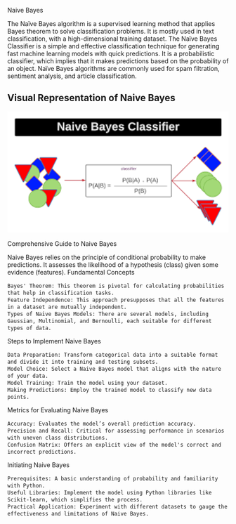 
Naive Bayes

The Naïve Bayes algorithm is a supervised learning method that applies Bayes theorem to solve classification problems. It is mostly used in text classification, with a high-dimensional training dataset.
The Naïve Bayes Classifier is a simple and effective classification technique for generating fast machine learning models with quick predictions. It is a probabilistic classifier, which implies that it makes predictions based on the probability of an object.
Naïve Bayes algorithms are commonly used for spam filtration, sentiment analysis, and article classification.

## Visual Representation of Naive Bayes
<img src="/Supervised%20Machine%20Learning/images/naive-bayes.png" width="600">


Comprehensive Guide to Naive Bayes

Naive Bayes relies on the principle of conditional probability to make predictions. It assesses the likelihood of a hypothesis (class) given some evidence (features).
Fundamental Concepts

    Bayes' Theorem: This theorem is pivotal for calculating probabilities that help in classification tasks.
    Feature Independence: This approach presupposes that all the features in a dataset are mutually independent.
    Types of Naive Bayes Models: There are several models, including Gaussian, Multinomial, and Bernoulli, each suitable for different types of data.

Steps to Implement Naive Bayes

    Data Preparation: Transform categorical data into a suitable format and divide it into training and testing subsets.
    Model Choice: Select a Naive Bayes model that aligns with the nature of your data.
    Model Training: Train the model using your dataset.
    Making Predictions: Employ the trained model to classify new data points.

Metrics for Evaluating Naive Bayes

    Accuracy: Evaluates the model’s overall prediction accuracy.
    Precision and Recall: Critical for assessing performance in scenarios with uneven class distributions.
    Confusion Matrix: Offers an explicit view of the model's correct and incorrect predictions.

Initiating Naive Bayes

    Prerequisites: A basic understanding of probability and familiarity with Python.
    Useful Libraries: Implement the model using Python libraries like Scikit-learn, which simplifies the process.
    Practical Application: Experiment with different datasets to gauge the effectiveness and limitations of Naive Bayes.
